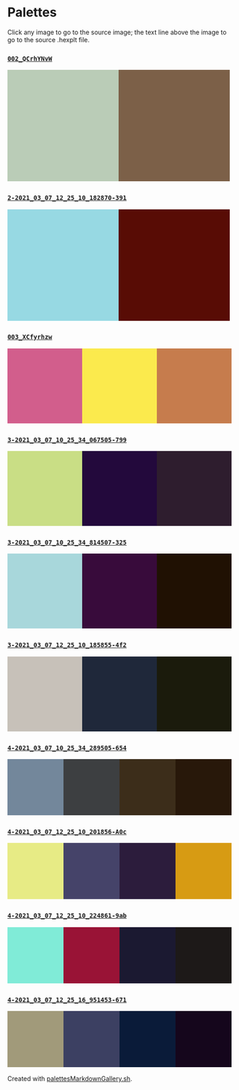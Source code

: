 # Palettes

Click any image to go to the source image; the text line above the image to go to the source .hexplt file.

### [`002_QCrhYNvW`](002_QCrhYNvW.hexplt)

[ ![002_QCrhYNvW.png](002_QCrhYNvW.png) ](002_QCrhYNvW.png)

### [`2-2021_03_07_12_25_10_182870-391`](2-2021_03_07_12_25_10_182870-391.hexplt)

[ ![2-2021_03_07_12_25_10_182870-391.png](2-2021_03_07_12_25_10_182870-391.png) ](2-2021_03_07_12_25_10_182870-391.png)

### [`003_XCfyrhzw`](003_XCfyrhzw.hexplt)

[ ![003_XCfyrhzw.png](003_XCfyrhzw.png) ](003_XCfyrhzw.png)

### [`3-2021_03_07_10_25_34_067505-799`](3-2021_03_07_10_25_34_067505-799.hexplt)

[ ![3-2021_03_07_10_25_34_067505-799.png](3-2021_03_07_10_25_34_067505-799.png) ](3-2021_03_07_10_25_34_067505-799.png)

### [`3-2021_03_07_10_25_34_814507-325`](3-2021_03_07_10_25_34_814507-325.hexplt)

[ ![3-2021_03_07_10_25_34_814507-325.png](3-2021_03_07_10_25_34_814507-325.png) ](3-2021_03_07_10_25_34_814507-325.png)

### [`3-2021_03_07_12_25_10_185855-4f2`](3-2021_03_07_12_25_10_185855-4f2.hexplt)

[ ![3-2021_03_07_12_25_10_185855-4f2.png](3-2021_03_07_12_25_10_185855-4f2.png) ](3-2021_03_07_12_25_10_185855-4f2.png)

### [`4-2021_03_07_10_25_34_289505-654`](4-2021_03_07_10_25_34_289505-654.hexplt)

[ ![4-2021_03_07_10_25_34_289505-654.png](4-2021_03_07_10_25_34_289505-654.png) ](4-2021_03_07_10_25_34_289505-654.png)

### [`4-2021_03_07_12_25_10_201856-A0c`](4-2021_03_07_12_25_10_201856-A0c.hexplt)

[ ![4-2021_03_07_12_25_10_201856-A0c.png](4-2021_03_07_12_25_10_201856-A0c.png) ](4-2021_03_07_12_25_10_201856-A0c.png)

### [`4-2021_03_07_12_25_10_224861-9ab`](4-2021_03_07_12_25_10_224861-9ab.hexplt)

[ ![4-2021_03_07_12_25_10_224861-9ab.png](4-2021_03_07_12_25_10_224861-9ab.png) ](4-2021_03_07_12_25_10_224861-9ab.png)

### [`4-2021_03_07_12_25_16_951453-671`](4-2021_03_07_12_25_16_951453-671.hexplt)

[ ![4-2021_03_07_12_25_16_951453-671.png](4-2021_03_07_12_25_16_951453-671.png) ](4-2021_03_07_12_25_16_951453-671.png)

Created with [palettesMarkdownGallery.sh](https://github.com/earthbound19/_ebDev/blob/master/scripts/imgAndVideo/palettesMarkdownGallery.sh).